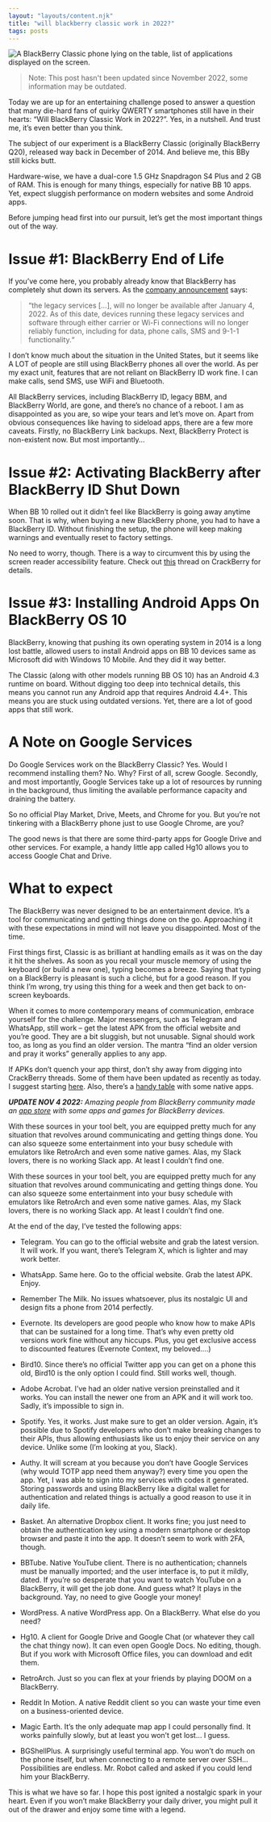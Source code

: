 ```yaml
---
layout: "layouts/content.njk"
title: "will blackberry classic work in 2022?"
tags: posts
---
```


![A BlackBerry Classic phone lying on the table, list of applications displayed on the screen.](/img/blackberry.jpg)

> Note: This post hasn't been updated since November 2022, some information may be outdated.

Today we are up for an entertaining challenge posed to answer a question that many die-hard fans of quirky QWERTY smartphones still have in their hearts: “Will BlackBerry Classic Work in 2022?”. Yes, in a nutshell. And trust me, it’s even better than you think.

The subject of our experiment is a BlackBerry Classic (originally BlackBerry Q20), released way back in December of 2014. And believe me, this BBy still kicks butt.

Hardware-wise, we have a dual-core 1.5 GHz Snapdragon S4 Plus and 2 GB of RAM. This is enough for many things, especially for native BB 10 apps. Yet, expect sluggish performance on modern websites and some Android apps.

Before jumping head first into our pursuit, let’s get the most important things out of the way.

# Issue #1: BlackBerry End of Life

If you’ve come here, you probably already know that BlackBerry has completely shut down its servers. As the [company announcement](https://www.blackberry.com/us/en/support/devices/end-of-life) says:

> “the legacy services […], will no longer be available after January 4, 2022. As of this date, devices running these legacy services and software through either carrier or Wi-Fi connections will no longer reliably function, including for data, phone calls, SMS and 9-1-1 functionality.“

I don’t know much about the situation in the United States, but it seems like A LOT of people are still using BlackBerry phones all over the world. As per my exact unit, features that are not reliant on BlackBerry ID work fine. I can make calls, send SMS, use WiFi and Bluetooth.

All BlackBerry services, including BlackBerry ID, legacy BBM, and BlackBerry World, are gone, and there’s no chance of a reboot. I am as disappointed as you are, so wipe your tears and let’s move on. Apart from obvious consequences like having to sideload apps, there are a few more caveats. Firstly, no BlackBerry Link backups. Next, BlackBerry Protect is non-existent now. But most importantly…

# Issue #2: Activating BlackBerry after BlackBerry ID Shut Down

When BB 10 rolled out it didn’t feel like BlackBerry is going away anytime soon. That is why, when buying a new BlackBerry phone, you had to have a BlackBerry ID. Without finishing the setup, the phone will keep making warnings and eventually reset to factory settings.

No need to worry, though. There is a way to circumvent this by using the screen reader accessibility feature. Check out [this](https://forums.crackberry.com/showthread.php?t=1193846&p=13625326&viewfull=1#post13625326) thread on CrackBerry for details.

# Issue #3: Installing Android Apps On BlackBerry OS 10

BlackBerry, knowing that pushing its own operating system in 2014 is a long lost battle, allowed users to install Android apps on BB 10 devices same as Microsoft did with Windows 10 Mobile. And they did it way better.

The Classic (along with other models running BB OS 10) has an Android 4.3 runtime on board. Without digging too deep into technical details, this means you cannot run any Android app that requires Android 4.4+. This means you are stuck using outdated versions. Yet, there are a lot of good apps that still work.

# A Note on Google Services

Do Google Services work on the BlackBerry Classic? Yes. Would I recommend installing them? No. Why? First of all, screw Google. Secondly, and most importantly, Google Services take up a lot of resources by running in the background, thus limiting the available performance capacity and draining the battery.

So no official Play Market, Drive, Meets, and Chrome for you. But you’re not tinkering with a BlackBerry phone just to use Google Chrome, are you?

The good news is that there are some third-party apps for Google Drive and other services. For example, a handy little app called Hg10 allows you to access Google Chat and Drive.

# What to expect

The BlackBerry was never designed to be an entertainment device. It’s a tool for communicating and getting things done on the go. Approaching it with these expectations in mind will not leave you disappointed. Most of the time.

First things first, Classic is as brilliant at handling emails as it was on the day it hit the shelves. As soon as you recall your muscle memory of using the keyboard (or build a new one), typing becomes a breeze. Saying that typing on a BlackBerry is pleasant is such a cliché, but for a good reason. If you think I’m wrong, try using this thing for a week and then get back to on-screen keyboards.

When it comes to more contemporary means of communication, embrace yourself for the challenge. Major messengers, such as Telegram and WhatsApp, still work – get the latest APK from the official website and you’re good. They are a bit sluggish, but not unusable. Signal should work too, as long as you find an older version. The mantra “find an older version and pray it works” generally applies to any app.

If APKs don’t quench your app thirst, don’t shy away from digging into CrackBerry threads. Some of them have been updated as recently as today. I suggest starting [here](https://forums.crackberry.com/blackberry-10-apps-f274/bb10-native-app-archive-1189452/). Also, there’s a [handy table](https://docs.google.com/spreadsheets/u/0/d/1YtwpXvCpVXdxBhW-Bo9-5EJZU3GtXaHJFz6uduNXaBQ/htmlview#gid=0) with some native apps.

_**UPDATE NOV 4 2022:** Amazing people from BlackBerry community made an [app store](https://bbstore.vercel.app) with some apps and games for BlackBerry devices._

With these sources in your tool belt, you are equipped pretty much for any situation that revolves around communicating and getting things done. You can also squeeze some entertainment into your busy schedule with emulators like RetroArch and even some native games. Alas, my Slack lovers, there is no working Slack app. At least I couldn’t find one.

With these sources in your tool belt, you are equipped pretty much for any situation that revolves around communicating and getting things done. You can also squeeze some entertainment into your busy schedule with emulators like RetroArch and even some native games. Alas, my Slack lovers, there is no working Slack app. At least I couldn’t find one.

At the end of the day, I’ve tested the following apps:

- Telegram. You can go to the official website and grab the latest version. It will work. If you want, there’s Telegram X, which is lighter and may work better.
- WhatsApp. Same here. Go to the official website. Grab the latest APK. Enjoy.
- Remember The Milk. No issues whatsoever, plus its nostalgic UI and design fits a phone from 2014 perfectly.
- Evernote. Its developers are good people who know how to make APIs that can be sustained for a long time. That’s why even pretty old versions work fine without any hiccups. Plus, you get exclusive access to discounted features (Evernote Context, my beloved….)
- Bird10. Since there’s no official Twitter app you can get on a phone this old, Bird10 is the only option I could find. Still works well, though.
- Adobe Acrobat. I’ve had an older native version preinstalled and it works. You can install the newer one from an APK and it will work too. Sadly, it’s impossible to sign in.
- Spotify. Yes, it works. Just make sure to get an older version. Again, it’s possible due to Spotify developers who don’t make breaking changes to their APIs, thus allowing enthusiasts like us to enjoy their service on any device. Unlike some (I’m looking at you, Slack).

- Authy. It will scream at you because you don’t have Google Services (why would TOTP app need them anyway?) every time you open the app. Yet, I was able to sign into my services with codes it generated. Storing passwords and using BlackBerry like a digital wallet for authentication and related things is actually a good reason to use it in daily life.
- Basket. An alternative Dropbox client. It works fine; you just need to obtain the authentication key using a modern smartphone or desktop browser and paste it into the app. It doesn’t seem to work with 2FA, though.
- BBTube. Native YouTube client. There is no authentication; channels must be manually imported; and the user interface is, to put it mildly, dated. If you’re so desperate that you want to watch YouTube on a BlackBerry, it will get the job done. And guess what? It plays in the background. Yay, no need to give Google your money!
- WordPress. A native WordPress app. On a BlackBerry. What else do you need?
- Hg10. A client for Google Drive and Google Chat (or whatever they call the chat thingy now). It can even open Google Docs. No editing, though. But if you work with Microsoft Office files, you can download and edit them.
- RetroArch. Just so you can flex at your friends by playing DOOM on a BlackBerry.
- Reddit In Motion. A native Reddit client so you can waste your time even on a business-oriented device.
- Magic Earth. It’s the only adequate map app I could personally find. It works painfully slowly, but at least you won’t get lost… I guess.
- BGShellPlus. A surprisingly useful terminal app. You won’t do much on the phone itself, but when connecting to a remote server over SSH… Possibilities are endless. Mr. Robot called and asked if you could lend him your BlackBerry.

This is what we have so far. I hope this post ignited a nostalgic spark in your heart. Even if you won’t make BlackBerry your daily driver, you might pull it out of the drawer and enjoy some time with a legend.
